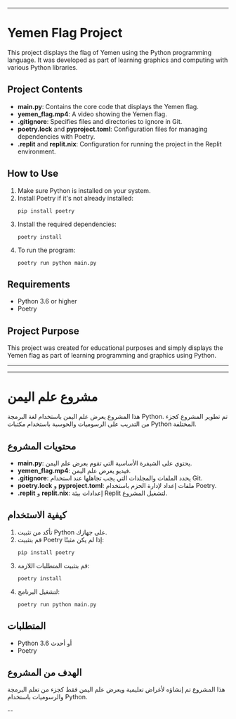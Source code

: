 

---

# Yemen Flag Project

This project displays the flag of Yemen using the Python programming language. It was developed as part of learning graphics and computing with various Python libraries.

## Project Contents

- **main.py**: Contains the core code that displays the Yemen flag.
- **yemen_flag.mp4**: A video showing the Yemen flag.
- **.gitignore**: Specifies files and directories to ignore in Git.
- **poetry.lock** and **pyproject.toml**: Configuration files for managing dependencies with Poetry.
- **.replit** and **replit.nix**: Configuration for running the project in the Replit environment.

## How to Use

1. Make sure Python is installed on your system.
2. Install Poetry if it's not already installed:
   ```
   pip install poetry
   ```
3. Install the required dependencies:
   ```
   poetry install
   ```
4. To run the program:
   ```
   poetry run python main.py
   ```

## Requirements

- Python 3.6 or higher
- Poetry

## Project Purpose

This project was created for educational purposes and simply displays the Yemen flag as part of learning programming and graphics using Python.

---



---

# مشروع علم اليمن

هذا المشروع يعرض علم اليمن باستخدام لغة البرمجة Python. تم تطوير المشروع كجزء من التدريب على الرسوميات والحوسبة باستخدام مكتبات Python المختلفة.

## محتويات المشروع

- **main.py**: يحتوي على الشيفرة الأساسية التي تقوم بعرض علم اليمن.
- **yemen_flag.mp4**: فيديو يعرض علم اليمن.
- **.gitignore**: يحدد الملفات والمجلدات التي يجب تجاهلها عند استخدام Git.
- **poetry.lock** و **pyproject.toml**: ملفات إعداد لإدارة الحزم باستخدام Poetry.
- **.replit** و **replit.nix**: إعدادات بيئة Replit لتشغيل المشروع.

## كيفية الاستخدام

1. تأكد من تثبيت Python على جهازك.
2. قم بتثبيت Poetry إذا لم يكن مثبتًا:
   ```
   pip install poetry
   ```
3. قم بتثبيت المتطلبات اللازمة:
   ```
   poetry install
   ```
4. لتشغيل البرنامج:
   ```
   poetry run python main.py
   ```

## المتطلبات

- Python 3.6 أو أحدث
- Poetry

## الهدف من المشروع

هذا المشروع تم إنشاؤه لأغراض تعليمية ويعرض علم اليمن فقط كجزء من تعلم البرمجة والرسوميات باستخدام Python.

--
